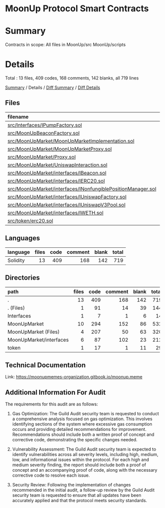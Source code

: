 
# MoonUp Protocol Smart Contracts

# Summary

Contracts in scope: All files in
MoonUp/src
MoonUp/scripts


# Details

Total : 13 files,  409 codes, 168 comments, 142 blanks, all 719 lines

[Summary](results.md) / Details / [Diff Summary](diff.md) / [Diff Details](diff-details.md)

## Files
| filename | language | code | comment | blank | total |
| :--- | :--- | ---: | ---: | ---: | ---: |
| [src/Interfaces/IPumpFactory.sol](/src/Interfaces/IPumpFactory.sol) | Solidity | 7 | 1 | 6 | 14 |
| [src/MoonUpBeaconFactory.sol](/src/MoonUpBeaconFactory.sol) | Solidity | 91 | 14 | 39 | 144 |
| [src/MoonUpMarket/MoonUpMarketImplementation.sol](/src/MoonUpMarket/MoonUpMarketImplementation.sol) | Solidity | 151 | 1 | 40 | 192 |
| [src/MoonUpMarket/MoonUpMarketProxy.sol](/src/MoonUpMarket/MoonUpMarketProxy.sol) | Solidity | 17 | 21 | 9 | 47 |
| [src/MoonUpMarket/Proxy.sol](/src/MoonUpMarket/Proxy.sol) | Solidity | 24 | 27 | 11 | 62 |
| [src/MoonUpMarket/UniswapInteraction.sol](/src/MoonUpMarket/UniswapInteraction.sol) | Solidity | 15 | 1 | 3 | 19 |
| [src/MoonUpMarket/interfaces/IBeacon.sol](/src/MoonUpMarket/interfaces/IBeacon.sol) | Solidity | 4 | 9 | 2 | 15 |
| [src/MoonUpMarket/interfaces/IERC20.sol](/src/MoonUpMarket/interfaces/IERC20.sol) | Solidity | 11 | 58 | 9 | 78 |
| [src/MoonUpMarket/interfaces/INonfungiblePositionManager.sol](/src/MoonUpMarket/interfaces/INonfungiblePositionManager.sol) | Solidity | 30 | 16 | 3 | 49 |
| [src/MoonUpMarket/interfaces/IUniswapFactory.sol](/src/MoonUpMarket/interfaces/IUniswapFactory.sol) | Solidity | 13 | 17 | 3 | 33 |
| [src/MoonUpMarket/interfaces/IUniswapV3Pool.sol](/src/MoonUpMarket/interfaces/IUniswapV3Pool.sol) | Solidity | 19 | 1 | 5 | 25 |
| [src/MoonUpMarket/interfaces/IWETH.sol](/src/MoonUpMarket/interfaces/IWETH.sol) | Solidity | 10 | 1 | 1 | 12 |
| [src/token/erc20.sol](/src/token/erc20.sol) | Solidity | 17 | 1 | 11 | 29 |



## Languages
| language | files | code | comment | blank | total |
| :--- | ---: | ---: | ---: | ---: | ---: |
| Solidity | 13 | 409 | 168 | 142 | 719 |

## Directories
| path | files | code | comment | blank | total |
| :--- | ---: | ---: | ---: | ---: | ---: |
| . | 13 | 409 | 168 | 142 | 719 |
| . (Files) | 1 | 91 | 14 | 39 | 144 |
| Interfaces | 1 | 7 | 1 | 6 | 14 |
| MoonUpMarket | 10 | 294 | 152 | 86 | 532 |
| MoonUpMarket (Files) | 4 | 207 | 50 | 63 | 320 |
| MoonUpMarket/interfaces | 6 | 87 | 102 | 23 | 212 |
| token | 1 | 17 | 1 | 11 | 29 |


## Technical Documentation
Link: https://moonupmemes-organization.gitbook.io/moonup.meme

## Additional Information For Audit

The requirements for this audit are as follows:

1. Gas Optimization: The Guild Audit security team is requested to conduct a comprehensive analysis focused on gas optimization. This involves identifying sections of the system where excessive gas consumption occurs and providing detailed recommendations for improvement. Recommendations should include both a written proof of concept and corrective code, demonstrating the specific changes needed.

2. Vulnerability Assessment: The Guild Audit security team is expected to identify vulnerabilities across all severity levels, including high, medium, low, and informational issues within the protocol. For each high and medium severity finding, the report should include both a proof of concept and an accompanying proof of code, along with the necessary corrective code to resolve each issue.

3. Security Review: Following the implementation of changes recommended in the initial audit, a follow-up review by the Guild Audit security team is requested to ensure that all updates have been accurately applied and that the protocol meets security standards.